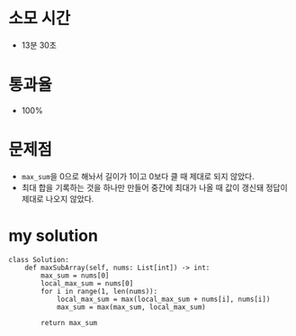 # 소모 시간
- 13분 30초

# 통과율
- 100%

# 문제점
- `max_sum`을 0으로 해놔서 길이가 1이고 0보다 클 때 제대로 되지 않았다.
- 최대 합을 기록하는 것을 하나만 만들어 중간에 최대가 나올 때 값이 갱신돼 정답이 제대로 나오지 않았다.

# my solution
```
class Solution:
    def maxSubArray(self, nums: List[int]) -> int:
        max_sum = nums[0]
        local_max_sum = nums[0]
        for i in range(1, len(nums)):
            local_max_sum = max(local_max_sum + nums[i], nums[i])
            max_sum = max(max_sum, local_max_sum)
            
        return max_sum
```